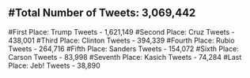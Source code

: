 #Total Number of Tweets: 3,069,442 
---
#First Place: Trump Tweets - 1,621,149
#Second Place: Cruz Tweets - 438,001
#Third Place: Clinton Tweets - 394,339
#Fourth Place: Rubio Tweets - 264,716
#Fifth Place: Sanders Tweets - 154,072
#Sixth Place: Carson Tweets - 83,998
#Seventh Place: Kasich Tweets - 74,284
#Last Place: Jeb! Tweets - 38,890
